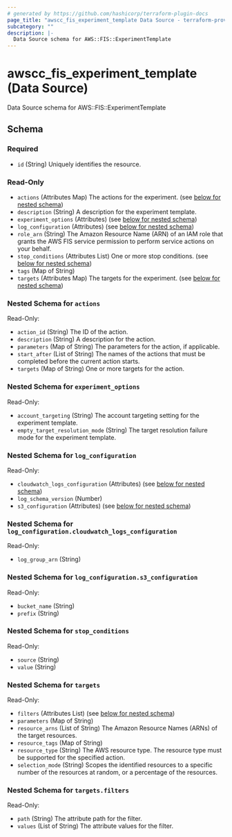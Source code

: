 ```yaml
---
# generated by https://github.com/hashicorp/terraform-plugin-docs
page_title: "awscc_fis_experiment_template Data Source - terraform-provider-awscc"
subcategory: ""
description: |-
  Data Source schema for AWS::FIS::ExperimentTemplate
---
```


# awscc_fis_experiment_template (Data Source)

Data Source schema for AWS::FIS::ExperimentTemplate



<!-- schema generated by tfplugindocs -->
## Schema

### Required

- `id` (String) Uniquely identifies the resource.

### Read-Only

- `actions` (Attributes Map) The actions for the experiment. (see [below for nested schema](#nestedatt--actions))
- `description` (String) A description for the experiment template.
- `experiment_options` (Attributes) (see [below for nested schema](#nestedatt--experiment_options))
- `log_configuration` (Attributes) (see [below for nested schema](#nestedatt--log_configuration))
- `role_arn` (String) The Amazon Resource Name (ARN) of an IAM role that grants the AWS FIS service permission to perform service actions on your behalf.
- `stop_conditions` (Attributes List) One or more stop conditions. (see [below for nested schema](#nestedatt--stop_conditions))
- `tags` (Map of String)
- `targets` (Attributes Map) The targets for the experiment. (see [below for nested schema](#nestedatt--targets))

<a id="nestedatt--actions"></a>
### Nested Schema for `actions`

Read-Only:

- `action_id` (String) The ID of the action.
- `description` (String) A description for the action.
- `parameters` (Map of String) The parameters for the action, if applicable.
- `start_after` (List of String) The names of the actions that must be completed before the current action starts.
- `targets` (Map of String) One or more targets for the action.


<a id="nestedatt--experiment_options"></a>
### Nested Schema for `experiment_options`

Read-Only:

- `account_targeting` (String) The account targeting setting for the experiment template.
- `empty_target_resolution_mode` (String) The target resolution failure mode for the experiment template.


<a id="nestedatt--log_configuration"></a>
### Nested Schema for `log_configuration`

Read-Only:

- `cloudwatch_logs_configuration` (Attributes) (see [below for nested schema](#nestedatt--log_configuration--cloudwatch_logs_configuration))
- `log_schema_version` (Number)
- `s3_configuration` (Attributes) (see [below for nested schema](#nestedatt--log_configuration--s3_configuration))

<a id="nestedatt--log_configuration--cloudwatch_logs_configuration"></a>
### Nested Schema for `log_configuration.cloudwatch_logs_configuration`

Read-Only:

- `log_group_arn` (String)


<a id="nestedatt--log_configuration--s3_configuration"></a>
### Nested Schema for `log_configuration.s3_configuration`

Read-Only:

- `bucket_name` (String)
- `prefix` (String)



<a id="nestedatt--stop_conditions"></a>
### Nested Schema for `stop_conditions`

Read-Only:

- `source` (String)
- `value` (String)


<a id="nestedatt--targets"></a>
### Nested Schema for `targets`

Read-Only:

- `filters` (Attributes List) (see [below for nested schema](#nestedatt--targets--filters))
- `parameters` (Map of String)
- `resource_arns` (List of String) The Amazon Resource Names (ARNs) of the target resources.
- `resource_tags` (Map of String)
- `resource_type` (String) The AWS resource type. The resource type must be supported for the specified action.
- `selection_mode` (String) Scopes the identified resources to a specific number of the resources at random, or a percentage of the resources.

<a id="nestedatt--targets--filters"></a>
### Nested Schema for `targets.filters`

Read-Only:

- `path` (String) The attribute path for the filter.
- `values` (List of String) The attribute values for the filter.
